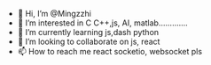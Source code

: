 - 👋 Hi, I’m @Mingzzhi
- 👀 I’m interested in C C++,js, AI, matlab.............
- 🌱 I’m currently learning js,dash python
- 💞️ I’m looking to collaborate on js, react 
- 📫 How to reach me react socketio, websocket pls 

<!---
Mingzzhi/Mingzzhi is a ✨ special ✨ repository because its `README.md` (this file) appears on your GitHub profile.
You can click the Preview link to take a look at your changes.
--->
